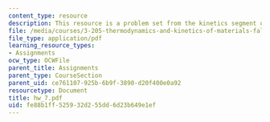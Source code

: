 ```yaml
---
content_type: resource
description: This resource is a problem set from the kinetics segment of the course.
file: /media/courses/3-205-thermodynamics-and-kinetics-of-materials-fall-2006/fe88b1ff525932d255dd6d23b649e1ef_hw_7.pdf
file_type: application/pdf
learning_resource_types:
- Assignments
ocw_type: OCWFile
parent_title: Assignments
parent_type: CourseSection
parent_uid: ce761107-925b-6b9f-3890-d20f400e0a92
resourcetype: Document
title: hw_7.pdf
uid: fe88b1ff-5259-32d2-55dd-6d23b649e1ef
---
```

